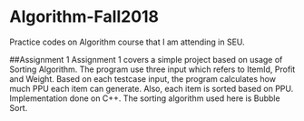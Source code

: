 # Algorithm-Fall2018
Practice codes on Algorithm course that I am attending in SEU. 

##Assignment 1
Assignment 1 covers a simple project based on usage of Sorting Algorithm. The program use three input which refers to ItemId, Profit
and Weight. Based on each testcase input, the program calculates how much PPU each item can generate. Also, each item is sorted based on PPU. 
Implementation done on C++. The sorting algorithm used here is Bubble Sort. 

